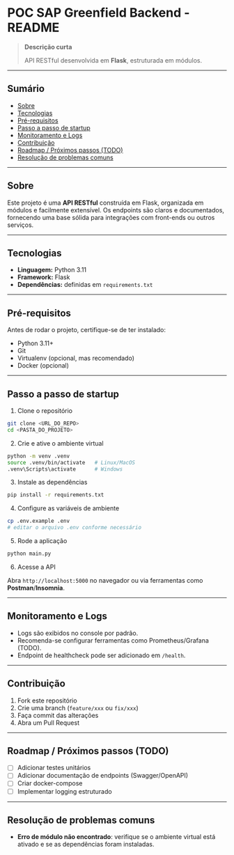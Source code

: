 # POC SAP Greenfield Backend - README

> **Descrição curta**
>
> API RESTful desenvolvida em **Flask**, estruturada em módulos.

---

## Sumário

* [Sobre](#sobre)
* [Tecnologias](#tecnologias)
* [Pré-requisitos](#pré-requisitos)
* [Passo a passo de startup](#passo-a-passo-de-startup)
* [Monitoramento e Logs](#monitoramento-e-logs)
* [Contribuição](#contribuição)
* [Roadmap / Próximos passos (TODO)](#roadmap--próximos-passos-todo)
* [Resolução de problemas comuns](#resolução-de-problemas-comuns)

---

## Sobre

Este projeto é uma **API RESTful** construída em Flask, organizada em módulos e facilmente extensível. Os endpoints são claros e documentados, fornecendo uma base sólida para integrações com front-ends ou outros serviços.

---

## Tecnologias

* **Linguagem:** Python 3.11
* **Framework:** Flask
* **Dependências:** definidas em `requirements.txt`

---

## Pré-requisitos

Antes de rodar o projeto, certifique-se de ter instalado:

* Python 3.11+
* Git
* Virtualenv (opcional, mas recomendado)
* Docker (opcional)

---

## Passo a passo de startup

1. Clone o repositório

```bash
git clone <URL_DO_REPO>
cd <PASTA_DO_PROJETO>
```

2. Crie e ative o ambiente virtual

```bash
python -m venv .venv
source .venv/bin/activate   # Linux/MacOS
.venv\Scripts\activate      # Windows
```

3. Instale as dependências

```bash
pip install -r requirements.txt
```

4. Configure as variáveis de ambiente

```bash
cp .env.example .env
# editar o arquivo .env conforme necessário
```

5. Rode a aplicação

```bash
python main.py
```

6. Acesse a API

Abra `http://localhost:5000` no navegador ou via ferramentas como **Postman**/**Insomnia**.

---

## Monitoramento e Logs

* Logs são exibidos no console por padrão.
* Recomenda-se configurar ferramentas como Prometheus/Grafana (TODO).
* Endpoint de healthcheck pode ser adicionado em `/health`.

---

## Contribuição

1. Fork este repositório
2. Crie uma branch (`feature/xxx` ou `fix/xxx`)
3. Faça commit das alterações
4. Abra um Pull Request

---

## Roadmap / Próximos passos (TODO)

* [ ] Adicionar testes unitários
* [ ] Adicionar documentação de endpoints (Swagger/OpenAPI)
* [ ] Criar docker-compose
* [ ] Implementar logging estruturado

---

## Resolução de problemas comuns

* **Erro de módulo não encontrado**: verifique se o ambiente virtual está ativado e se as dependências foram instaladas.
